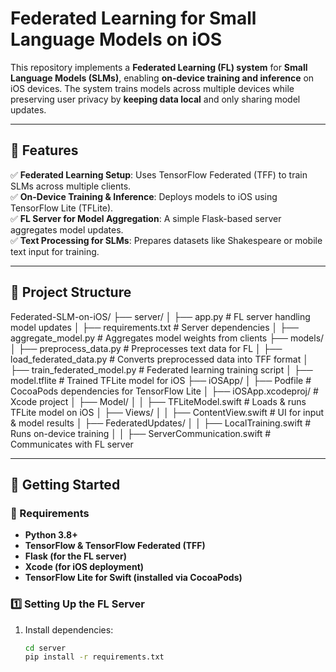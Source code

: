 # Federated Learning for Small Language Models on iOS  

This repository implements a **Federated Learning (FL) system** for **Small Language Models (SLMs)**, enabling **on-device training and inference** on iOS devices. The system trains models across multiple devices while preserving user privacy by **keeping data local** and only sharing model updates.  

---

## **📌 Features**
✅ **Federated Learning Setup**: Uses TensorFlow Federated (TFF) to train SLMs across multiple clients.  
✅ **On-Device Training & Inference**: Deploys models to iOS using TensorFlow Lite (TFLite).  
✅ **FL Server for Model Aggregation**: A simple Flask-based server aggregates model updates.  
✅ **Text Processing for SLMs**: Prepares datasets like Shakespeare or mobile text input for training.  

---

## **📂 Project Structure**
Federated-SLM-on-iOS/ ├── server/
│ ├── app.py # FL server handling model updates │ ├── requirements.txt # Server dependencies │ ├── aggregate_model.py # Aggregates model weights from clients ├── models/ │ ├── preprocess_data.py # Preprocesses text data for FL │ ├── load_federated_data.py # Converts preprocessed data into TFF format │ ├── train_federated_model.py # Federated learning training script │ ├── model.tflite # Trained TFLite model for iOS ├── iOSApp/ │ ├── Podfile # CocoaPods dependencies for TensorFlow Lite │ ├── iOSApp.xcodeproj/ # Xcode project │ ├── Model/ │ │ ├── TFLiteModel.swift # Loads & runs TFLite model on iOS │ ├── Views/ │ │ ├── ContentView.swift # UI for input & model results │ ├── FederatedUpdates/ │ │ ├── LocalTraining.swift # Runs on-device training │ │ ├── ServerCommunication.swift # Communicates with FL server


---

## **🚀 Getting Started**
### **🔧 Requirements**
- **Python 3.8+**
- **TensorFlow & TensorFlow Federated (TFF)**
- **Flask (for the FL server)**
- **Xcode (for iOS deployment)**
- **TensorFlow Lite for Swift (installed via CocoaPods)**

### **1️⃣ Setting Up the FL Server**
1. Install dependencies:  
   ```sh
   cd server
   pip install -r requirements.txt
